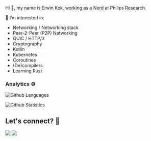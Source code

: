 Hi 👋, my name is Erwin Kok, working as a Nerd at Philips Research.

👀 I’m interested in:
- Networking / Networking stack
- Peer-2-Peer (P2P) Networking
- QUIC / HTTP/3
- Cryptography
- Kotlin
- Kubernetes
- Coroutines
- (De)compilers
- Learning Rust
  

### Analytics ⚙️

![Github Languages](https://github-readme-stats.vercel.app/api/top-langs/?username=erwin-kok&layout=compact&count_private=true)

![Github Statistics](https://github-readme-stats.vercel.app/api/?username=erwin-kok&count_private=true&show_icons=true)

## Let's connect? 🤝

<p align="left">
<a href="https://www.linkedin.com/in/erwin-kok-5791502/"><img src="https://img.shields.io/badge/-LinkedIn-0077B5?style=flat&logo=Linkedin&logoColor=white"/></a>
<a href="mailto:erwin.kok@protonmail.com"><img src="https://img.shields.io/badge/-email-8B89CC?style=flat&logo=protonmail&logoColor=white"/></a>
